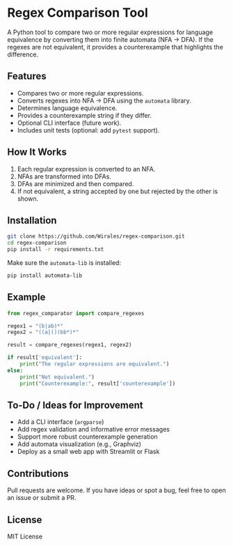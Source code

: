 # Regex Comparison Tool

A Python tool to compare two or more regular expressions for language equivalence by converting them into finite automata (NFA → DFA). If the regexes are not equivalent, it provides a counterexample that highlights the difference.

## Features

- Compares two or more regular expressions.
- Converts regexes into NFA → DFA using the `automata` library.
- Determines language equivalence.
- Provides a counterexample string if they differ.
- Optional CLI interface (future work).
- Includes unit tests (optional: add `pytest` support).

## How It Works

1. Each regular expression is converted to an NFA.
2. NFAs are transformed into DFAs.
3. DFAs are minimized and then compared.
4. If not equivalent, a string accepted by one but rejected by the other is shown.

## Installation

```bash
git clone https://github.com/Wirales/regex-comparison.git
cd regex-comparison
pip install -r requirements.txt
```

Make sure the `automata-lib` is installed:

```bash
pip install automata-lib
```

## Example

```python
from regex_comparator import compare_regexes

regex1 = "(b|ab)*"
regex2 = "((a|())bb*)*"

result = compare_regexes(regex1, regex2)

if result['equivalent']:
    print("The regular expressions are equivalent.")
else:
    print("Not equivalent.")
    print("Counterexample:", result['counterexample'])
```

## To-Do / Ideas for Improvement

- Add a CLI interface (`argparse`)
- Add regex validation and informative error messages
- Support more robust counterexample generation
- Add automata visualization (e.g., Graphviz)
- Deploy as a small web app with Streamlit or Flask

## Contributions

Pull requests are welcome. If you have ideas or spot a bug, feel free to open an issue or submit a PR.

## License

MIT License
